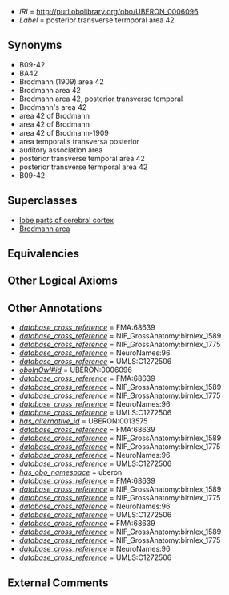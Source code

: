  * *IRI* = http://purl.obolibrary.org/obo/UBERON_0006096
 * *Label* = posterior transverse termporal area 42

## Synonyms

 * B09-42
 * BA42
 * Brodmann (1909) area 42
 * Brodmann area 42
 * Brodmann area 42, posterior transverse temporal
 * Brodmann's area 42
 * area 42 of Brodmann
 * area 42 of Brodmann
 * area 42 of Brodmann-1909
 * area temporalis transversa posterior
 * auditory association area
 * posterior transverse temporal area 42
 * posterior transverse termporal area 42
 * B09-42

## Superclasses

 * [lobe parts of cerebral cortex](../../UBERON/22/UBERON_0003022.md)
 * [Brodmann area](../../UBERON/29/UBERON_0013529.md)

## Equivalencies


## Other Logical Axioms


## Other Annotations

 * *[database_cross_reference](../../ef/oboInOwl#hasDbXref.md)* = FMA:68639
 * *[database_cross_reference](../../ef/oboInOwl#hasDbXref.md)* = NIF_GrossAnatomy:birnlex_1589
 * *[database_cross_reference](../../ef/oboInOwl#hasDbXref.md)* = NIF_GrossAnatomy:birnlex_1775
 * *[database_cross_reference](../../ef/oboInOwl#hasDbXref.md)* = NeuroNames:96
 * *[database_cross_reference](../../ef/oboInOwl#hasDbXref.md)* = UMLS:C1272506
 * *[oboInOwl#id](../../id/oboInOwl#id.md)* = UBERON:0006096
 * *[database_cross_reference](../../ef/oboInOwl#hasDbXref.md)* = FMA:68639
 * *[database_cross_reference](../../ef/oboInOwl#hasDbXref.md)* = NIF_GrossAnatomy:birnlex_1589
 * *[database_cross_reference](../../ef/oboInOwl#hasDbXref.md)* = NIF_GrossAnatomy:birnlex_1775
 * *[database_cross_reference](../../ef/oboInOwl#hasDbXref.md)* = NeuroNames:96
 * *[database_cross_reference](../../ef/oboInOwl#hasDbXref.md)* = UMLS:C1272506
 * *[has_alternative_id](../../Id/oboInOwl#hasAlternativeId.md)* = UBERON:0013575
 * *[database_cross_reference](../../ef/oboInOwl#hasDbXref.md)* = FMA:68639
 * *[database_cross_reference](../../ef/oboInOwl#hasDbXref.md)* = NIF_GrossAnatomy:birnlex_1589
 * *[database_cross_reference](../../ef/oboInOwl#hasDbXref.md)* = NIF_GrossAnatomy:birnlex_1775
 * *[database_cross_reference](../../ef/oboInOwl#hasDbXref.md)* = NeuroNames:96
 * *[database_cross_reference](../../ef/oboInOwl#hasDbXref.md)* = UMLS:C1272506
 * *[has_obo_namespace](../../ce/oboInOwl#hasOBONamespace.md)* = uberon
 * *[database_cross_reference](../../ef/oboInOwl#hasDbXref.md)* = FMA:68639
 * *[database_cross_reference](../../ef/oboInOwl#hasDbXref.md)* = NIF_GrossAnatomy:birnlex_1589
 * *[database_cross_reference](../../ef/oboInOwl#hasDbXref.md)* = NIF_GrossAnatomy:birnlex_1775
 * *[database_cross_reference](../../ef/oboInOwl#hasDbXref.md)* = NeuroNames:96
 * *[database_cross_reference](../../ef/oboInOwl#hasDbXref.md)* = UMLS:C1272506
 * *[database_cross_reference](../../ef/oboInOwl#hasDbXref.md)* = FMA:68639
 * *[database_cross_reference](../../ef/oboInOwl#hasDbXref.md)* = NIF_GrossAnatomy:birnlex_1589
 * *[database_cross_reference](../../ef/oboInOwl#hasDbXref.md)* = NIF_GrossAnatomy:birnlex_1775
 * *[database_cross_reference](../../ef/oboInOwl#hasDbXref.md)* = NeuroNames:96
 * *[database_cross_reference](../../ef/oboInOwl#hasDbXref.md)* = UMLS:C1272506

## External Comments

